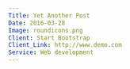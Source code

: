 ```yaml
---
Title: Yet Another Post
Date: 2016-03-28
Image: roundicons.png
Client: Start Bootstrap
Client_Link: http://www.demo.com
Service: Web development
--- 
```


